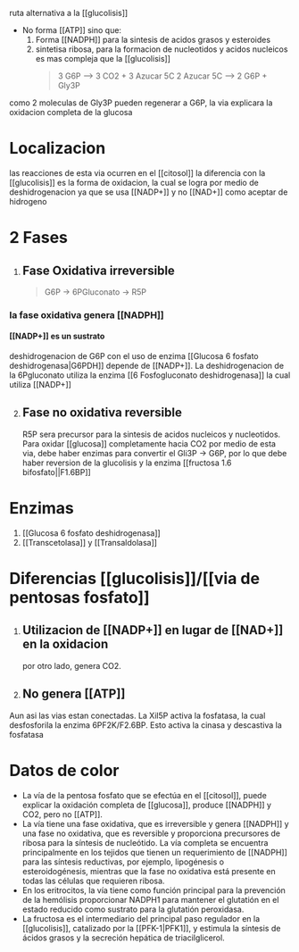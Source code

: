 ruta alternativa a la [[glucolisis]]

- No forma [[ATP]] sino que:
    1. Forma [[NADPH]] para la sintesis de acidos grasos y esteroides
    2. sintetisa ribosa, para la formacion de nucleotidos y acidos nucleicos
       es mas compleja que la [[glucolisis]]
        > 3 G6P --> 3 CO2 + 3 Azucar 5C
        > 2 Azucar 5C --> 2 G6P + Gly3P

como 2 moleculas de Gly3P pueden regenerar a G6P, la via explicara la oxidacion completa de la glucosa

# Localizacion

las reacciones de esta via ocurren en el [[citosol]] la diferencia con la [[glucolisis]] es la forma de oxidacion, la cual se logra por medio de deshidrogenacion ya que se usa [[NADP+]] y no [[NAD+]] como aceptar de hidrogeno

# 2 Fases

1. ## Fase Oxidativa irreversible
    > G6P -> 6PGluconato -> R5P

### la fase oxidativa genera [[NADPH]]

#### [[NADP+]] es un sustrato

deshidrogenacion de G6P con el uso de enzima [[Glucosa 6 fosfato deshidrogenasa|G6PDH]] depende de [[NADP+]]. La deshidrogenacion de la 6Pgluconato utiliza la enzima [[6 Fosfogluconato deshidrogenasa]] la cual utiliza [[NADP+]]

2. ## Fase no oxidativa reversible
    R5P sera precursor para la sintesis de acidos nucleicos y nucleotidos.
    Para oxidar [[glucosa]] completamente hacia CO2 por medio de esta via, debe haber enzimas para convertir el Gli3P -> G6P, por lo que debe haber reversion de la glucolisis y la enzima [[fructosa 1.6 bifosfato||F1.6BP]]

# Enzimas

1. [[Glucosa 6 fosfato deshidrogenasa]]
2. [[Transcetolasa]] y [[Transaldolasa]]

# Diferencias [[glucolisis]]/[[via de pentosas fosfato]]

1. ## Utilizacion de [[NADP+]] en lugar de [[NAD+]] en la oxidacion

    por otro lado, genera CO2.

2. ## No genera [[ATP]]

Aun asi las vias estan conectadas. La Xil5P activa la fosfatasa, la cual desfosforila la enzima 6PF2K/F2.6BP. Esto activa la cinasa y descastiva la fosfatasa  

# Datos de color
* La vía de la pentosa fosfato que se efectúa en el [[citosol]], puede explicar la oxidación completa de [[glucosa]], produce [[NADPH]] y CO2, pero no [[ATP]]. 
* La vía tiene una fase oxidativa, que es irreversible y genera [[NADPH]] y una fase no oxidativa, que es reversible y proporciona precursores de ribosa para la síntesis de nucleótido. La vía completa se encuentra principalmente en los tejidos que tienen un requerimiento de [[NADPH]] para las síntesis reductivas, por ejemplo, lipogénesis o esteroidogénesis, mientras que la fase no oxidativa está presente en todas las células que requieren ribosa. 
* En los eritrocitos, la vía tiene como función principal para la prevención de la hemólisis proporcionar NADPH1 para mantener el glutatión en el estado reducido como sustrato para la glutatión peroxidasa. 
* La fructosa es el intermediario del principal paso regulador en la [[glucolisis]], catalizado por la [[PFK-1|PFK1]], y estimula la síntesis de ácidos grasos y la secreción hepática de triacilglicerol.
